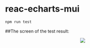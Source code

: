 # reac-echarts-mui
```bash
npm run test
```
##The screen of the test result:
<p align="center">
<img src="image_url">
</p>
